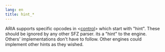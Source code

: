 ```yaml
---
lang: en
title: hint_*
---
```

ARIA supports specific opcodes in <[control](/headers/control)>
which start with "hint".
These should be ignored by any other SFZ parser. its a "hint" to the engine.
Others' implementations don't have to follow. Other engines could implement
other hints as they wished.
